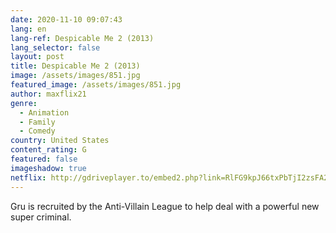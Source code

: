 ```yaml
---
date: 2020-11-10 09:07:43
lang: en
lang-ref: Despicable Me 2 (2013)
lang_selector: false
layout: post
title: Despicable Me 2 (2013)
image: /assets/images/851.jpg
featured_image: /assets/images/851.jpg
author: maxflix21
genre:
  - Animation
  - Family
  - Comedy
country: United States
content_rating: G
featured: false
imageshadow: true
netflix: http://gdriveplayer.to/embed2.php?link=RlFG9kpJ66txPbTjI2zsFA2mRKPimsN0AxxwBt1%252FIEHlHB1I9oiw%252BPuTlTyePiMt1QyilJeJXSTUvltwAKkli%252FmcTaXO8YXpIHRwXhSGFVhIWdvlRFWUeAAAErdgD8x8HcLP7E6m%252FlhxRhcSEPWDe3Xcms4rvfCNtioNexYurhjBD3YaSqHumvP%252BQ3AJc1mLIkc3G8AKnSir7s%252BAKps91D
---
```

Gru is recruited by the Anti-Villain League to help deal with a powerful new super criminal.